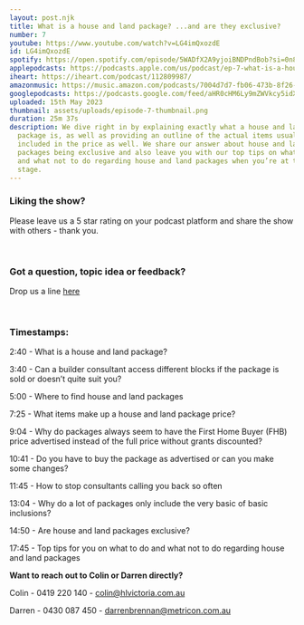 ```yaml
---
layout: post.njk
title: What is a house and land package? ...and are they exclusive?
number: 7
youtube: https://www.youtube.com/watch?v=LG4imQxozdE
id: LG4imQxozdE
spotify: https://open.spotify.com/episode/5WADfX2A9yjoiBNDPndBob?si=0n8SsFQATsGfgPl8Teht0w
applepodcasts: https://podcasts.apple.com/us/podcast/ep-7-what-is-a-house-and-land-package-and-are-they-exclusive/id1681936589?i=1000612992717
iheart: https://iheart.com/podcast/112809987/
amazonmusic: https://music.amazon.com/podcasts/7004d7d7-fb06-473b-8f26-8ce9992cac11
googlepodcasts: https://podcasts.google.com/feed/aHR0cHM6Ly9mZWVkcy5idXp6c3Byb3V0LmNvbS8yMTM5MTU1LnJzcw==
uploaded: 15th May 2023
thumbnail: assets/uploads/episode-7-thumbnail.png
duration: 25m 37s
description: We dive right in by explaining exactly what a house and land
  package is, as well as providing an outline of the actual items usually
  included in the price as well. We share our answer about house and land
  packages being exclusive and also leave you with our top tips on what to do
  and what not to do regarding house and land packages when you’re at that
  stage.
---
```

### Liking the show?

Please leave us a 5 star rating on your podcast platform and share the show with others - thank you.

<br>

### Got a question, topic idea or feedback?

Drop us a line <a href="/contact" id="contact-us" target="_blank">here</a>

<br>

### Timestamps:

2:40 - What is a house and land package? 

3:40 - Can a builder consultant access different blocks if the package is sold or doesn’t quite suit you?

5:00 - Where to find house and land packages

7:25 - What items make up a house and land package price? 

9:04 - Why do packages always seem to have the First Home Buyer (FHB) price advertised instead of the full price without grants discounted?

10:41 - Do you have to buy the package as advertised or can you make some changes?

11:45 - How to stop consultants calling you back so often

13:04 - Why do a lot of packages only include the very basic of basic inclusions?

14:50 - Are house and land packages exclusive?

17:45 - Top tips for you on what to do and what not to do regarding house and land packages

**Want to reach out to Colin or Darren directly?**

Colin - 0419 220 140 - colin@hlvictoria.com.au

Darren - 0430 087 450 - darrenbrennan@metricon.com.au